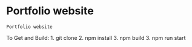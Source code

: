# Portfolio website

    Portfolio website 

To Get and Build:
    1. git clone <repository git url>
    2. npm install
    3. npm build
    3. npm run start
